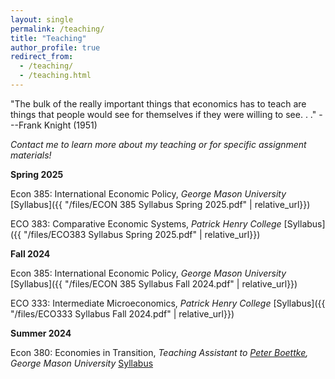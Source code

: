 ```yaml
---
layout: single
permalink: /teaching/
title: "Teaching"
author_profile: true
redirect_from: 
  - /teaching/
  - /teaching.html
---
```


"The bulk of the really important things that economics has to teach are things that people would see for themselves if they were willing to see. . ." ---Frank Knight (1951)

*Contact me to learn more about my teaching or for specific assignment materials!*

**Spring 2025**

Econ 385: International Economic Policy, *George Mason University* [Syllabus]({{ "/files/ECON 385 Syllabus Spring 2025.pdf" | relative_url}})

ECO 383: Comparative Economic Systems, *Patrick Henry College* [Syllabus]({{ "/files/ECO383 Syllabus Spring 2025.pdf" | relative_url}})

**Fall 2024**

Econ 385: International Economic Policy, *George Mason University* [Syllabus]({{ "/files/ECON 385 Syllabus Fall 2024.pdf" | relative_url}})

ECO 333: Intermediate Microeconomics, *Patrick Henry College* [Syllabus]({{ "/files/ECO333 Syllabus Fall 2024.pdf" | relative_url}})


**Summer 2024**

Econ 380: Economies in Transition, *Teaching Assistant to [Peter Boettke](https://www.peter-boettke.com/), George Mason University* [Syllabus](https://economics.gmu.edu/courses/econ380/course_sections/102428)
